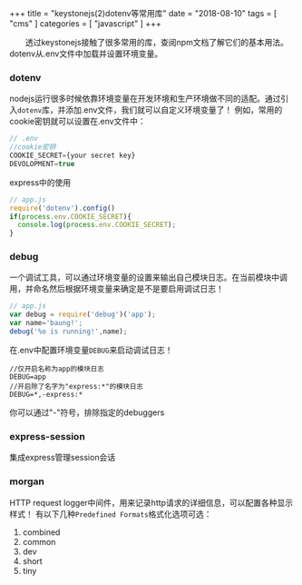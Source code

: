 +++
title = "keystonejs(2)dotenv等常用库"
date = "2018-08-10"
tags = [ "cms" ]
categories = [ "javascript" ]
+++

　　透过keystonejs接触了很多常用的库，查阅npm文档了解它们的基本用法。dotenv从.env文件中加载并设置环境变量。
<!--more-->
### dotenv

nodejs运行很多时候依靠环境变量在开发环境和生产环境做不同的适配。通过引入`dotenv`库，并添加.env文件，我们就可以自定义环境变量了！
例如，常用的cookie密钥就可以设置在.env文件中：

```js
// .env
//cookie密钥
COOKIE_SECRET={your secret key}
DEVOLOPMENT=true
```
express中的使用
```js
// app.js
require('dotenv').config()
if(process.env.COOKIE_SECRET){
  console.log(process.env.COOKIE_SECRET);
}
```

### debug

一个调试工具，可以通过环境变量的设置来输出自己模块日志。在当前模块中调用，并命名然后根据环境变量来确定是不是要启用调试日志！  

```js
// app.js
var debug = require('debug')('app');
var name='baung!';
debug('%o is running!',name);
```
在.env中配置环境变量`DEBUG`来启动调试日志！
```
//仅开启名称为app的模块日志
DEBUG=app
//开启除了名字为"express:*"的模块日志
DEBUG=*,-express:*
```
你可以通过"-"符号，排除指定的debuggers

### express-session
集成express管理session会话

### morgan

HTTP request logger中间件，用来记录http请求的详细信息，可以配置各种显示样式！
有以下几种`Predefined Formats`格式化选项可选： 
 
1. combined
2. common
3. dev
4. short
5. tiny
